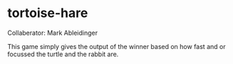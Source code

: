 tortoise-hare
=============

Collaberator: Mark Ableidinger 

This game simply gives the output of the winner based on how fast and or focussed the turtle and the rabbit are.



